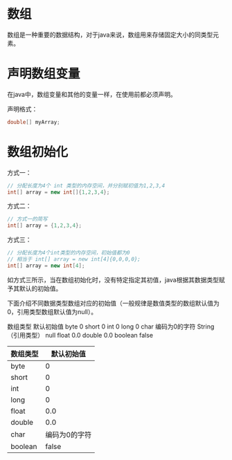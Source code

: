 # 数组

数组是一种重要的数据结构，对于java来说，数组用来存储固定大小的同类型元素。

# 声明数组变量

在java中，数组变量和其他的变量一样，在使用前都必须声明。

声明格式：

```java
double[] myArray; 
```

# 数组初始化

方式一：

```java
// 分配长度为4个 int 类型的内存空间，并分别赋初值为1,2,3,4
int[] array = new int[]{1,2,3,4};
```

方式二：

```java
// 方式一的简写
int[] array = {1,2,3,4};
```

方式三：

```java
// 分配长度为4个int类型的内存空间，初始值都为0
// 相当于 int[] array = new int[4]{0,0,0,0};
int[] array = new int[4];
```

如方式三所示，当在数组初始化时，没有特定指定其初值，java根据其数据类型赋予其默认的初始值。

下面介绍不同数据类型数组对应的初始值（一般规律是数值类型的数组默认值为0，引用类型数组默认值为null）。

数组类型 默认初始值   byte 0  short 0  int 0  long 0  char 编码为0的字符  String（引用类型） null  float 0.0  double 0.0  boolean false

| 数组类型 | 默认初始值 |
| -------- | ---------- |
| byte     | 0          |
| short    | 0          |
| int      | 0          |
| long     | 0          |
| float    | 0.0        |
| double   | 0.0     |
| char     | 编码为0的字符     |
| boolean  | false     |

